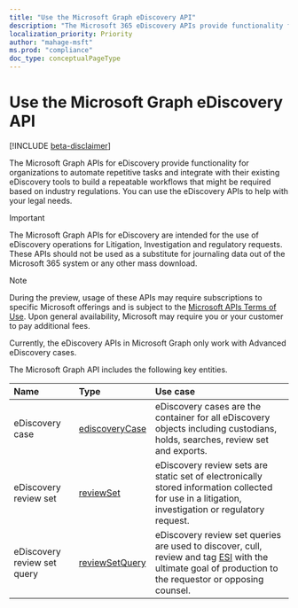 ```yaml
---
title: "Use the Microsoft Graph eDiscovery API"
description: "The Microsoft 365 eDiscovery APIs provide functionality for organizations to automate repetitive tasks and integrate with their existing eDiscovery tools to build a repeatable workflows that might be required based on industry regulations. You can use the eDiscovery APIs to help with your legal needs."
localization_priority: Priority
author: "mahage-msft"
ms.prod: "compliance"
doc_type: conceptualPageType
---
```


# Use the Microsoft Graph eDiscovery API

[!INCLUDE [beta-disclaimer](../../includes/beta-disclaimer.md)]

The Microsoft Graph APIs for eDiscovery provide functionality for organizations to automate repetitive tasks and integrate with their existing eDiscovery tools to build a repeatable workflows that might be required based on industry regulations. You can use the eDiscovery APIs to help with your legal needs.

> [!IMPORTANT]
> The Microsoft Graph APIs for eDiscovery are intended for the use of eDiscovery operations for Litigation, Investigation and regulatory requests. These APIs should not be used as a substitute for journaling data out of the Microsoft 365 system or any other mass download.

> [!NOTE]
> During the preview, usage of these APIs may require subscriptions to specific Microsoft offerings and is subject to the [Microsoft APIs Terms of Use](https://docs.microsoft.com/legal/microsoft-apis/terms-of-use?context=graph/context).  Upon general availability, Microsoft may require you or your customer to pay additional fees.
>
> Currently, the eDiscovery APIs in Microsoft Graph only work with Advanced eDiscovery cases.

The Microsoft Graph API includes the following key entities.

| Name | Type       | Use case |
|:-|:-|:-|
| eDiscovery case | [ediscoveryCase](ediscoverycase.md) | eDiscovery cases are the container for all eDiscovery objects including custodians, holds, searches, review set and exports. |
| eDiscovery review set| [reviewSet](ediscoveryreviewset.md) | eDiscovery review sets are static set of electronically stored information collected for use in a litigation, investigation or regulatory request. |
| eDiscovery review set query | [reviewSetQuery](ediscoveryreviewsetquery.md) | eDiscovery review set queries are used to discover, cull, review and tag [ESI](https://en.wikipedia.org/wiki/Electronically_stored_information_(Federal_Rules_of_Civil_Procedure)) with the ultimate goal of production to the requestor or opposing counsel.

